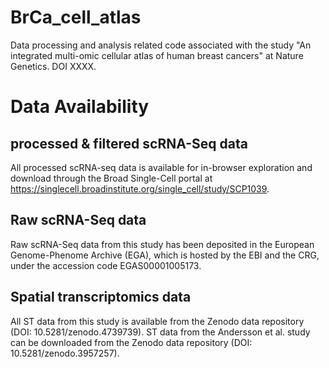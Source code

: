 # BrCa_cell_atlas
Data processing and analysis related code associated with the study "An integrated multi-omic cellular atlas of human breast cancers" at Nature Genetics. DOI XXXX.

# Data Availability
## processed & filtered scRNA-Seq data
All processed scRNA-seq data is available for in-browser exploration and download through the Broad Single-Cell portal at https://singlecell.broadinstitute.org/single_cell/study/SCP1039. 

## Raw scRNA-Seq data
Raw scRNA-Seq data from this study has been deposited in the European Genome-Phenome Archive (EGA), which is hosted by the EBI and the CRG, under the accession code EGAS00001005173. 

## Spatial transcriptomics data
All ST data from this study is available from the Zenodo data repository (DOI: 10.5281/zenodo.4739739). ST data from the Andersson et al. study can be downloaded from the Zenodo data repository (DOI: 10.5281/zenodo.3957257).
